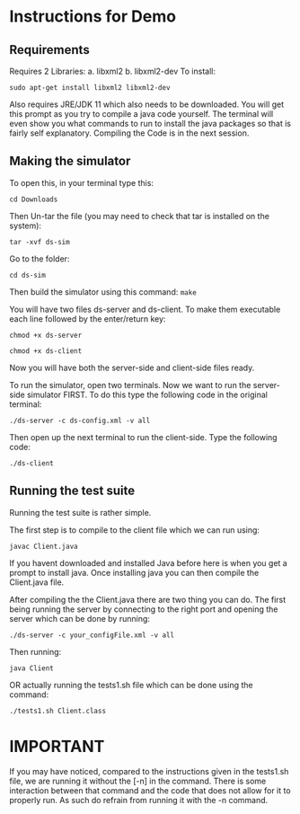 # Instructions for Demo

## Requirements
Requires 2 Libraries:
 a. libxml2
 b. libxml2-dev
To install:
```
sudo apt-get install libxml2 libxml2-dev
```

Also requires JRE/JDK 11 which also needs to be downloaded. 
You will get this prompt as you try to compile a java code yourself.
The terminal will even show you what commands to run to install the java packages so that is fairly self explanatory.
Compiling the Code is in the next session.


## Making the simulator

To open this, in your terminal type this:
```
cd Downloads
```

Then Un-tar the file (you may need to check that tar is installed on the system):
```
tar -xvf ds-sim
```

Go to the folder:
```
cd ds-sim
```

Then build the simulator using this command:
```make```

You will have two files ds-server and ds-client. To make them executable each line followed by the enter/return key:
```
chmod +x ds-server
```
```
chmod +x ds-client
```
Now you will have both the server-side and client-side files ready.

To run the simulator, open two terminals. Now we want to run the server-side simulator FIRST. To do this type the following code in the original terminal:
```
./ds-server -c ds-config.xml -v all
```
Then open up the next terminal to run the client-side. Type the following code:
```
./ds-client
```

## Running the test suite

Running the test suite is rather simple.

The first step is to compile to the client file which we can run using:
```
javac Client.java
```
If you havent downloaded and installed Java before here is when you get a prompt to install java. Once installing java you can then compile the Client.java file.

After compiling the the Client.java there are two thing you can do.
The first being running the server by connecting to the right port and opening the server which can be done by running:
```
./ds-server -c your_configFile.xml -v all
```
Then running:
```
java Client
```

OR actually running the tests1.sh file which can be done using the command:
```
./tests1.sh Client.class
```

# IMPORTANT
If you may have noticed, compared to the instructions given in the tests1.sh file, we are running it without the [-n] in the command.
There is some interaction between that command and the code that does not allow for it to properly run. As such do refrain from running it with the -n command.

